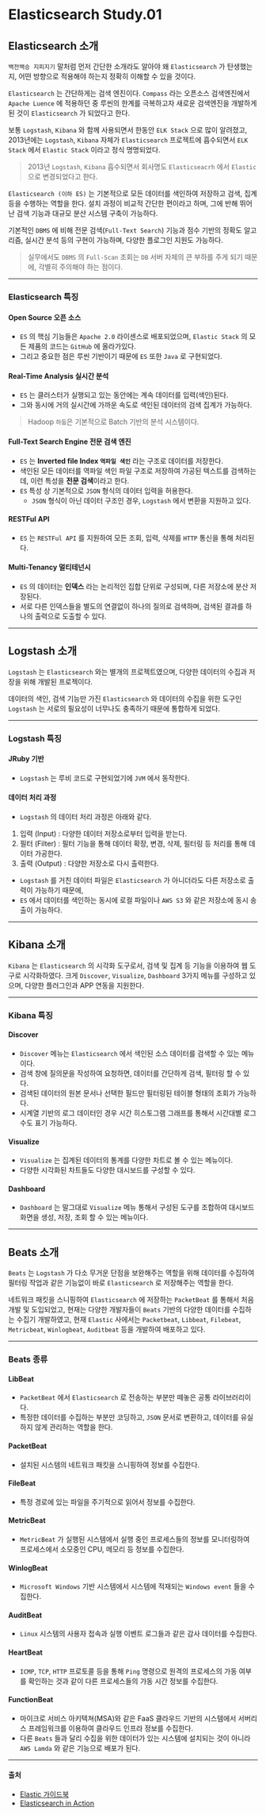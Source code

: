 # Elasticsearch Study.01

## Elasticsearch 소개

`백전백승 지피지기` 말처럼 먼저 간단한 소개라도 알아야 왜 `Elasticsearch` 가 탄생했는지, 
어떤 방향으로 적용해야 하는지 정확히 이해할 수 있을 것이다.

`Elasticsearch` 는 간단하게는 검색 엔진이다. `Compass` 라는 오픈소스 검색엔진에서 `Apache Luence` 에 
적용하던 중 루씬의 한계를 극복하고자 새로운 검색엔진을 개발하게 된 것이 `Elasticsearch` 가 되었다고 한다. 

보통 `Logstash`, `Kibana` 와 함께 사용되면서 한동안 `ELK Stack` 으로 많이 알려졌고, 
2013년에는 `Logstash`, `Kibana` 자체가 `Elasticsearch` 프로젝트에 흡수되면서 
`ELK Stack` 에서 `Elastic Stack` 이라고 정식 명명되었다.

> 2013년 `Logstash`, `Kibana` 흡수되면서 회사명도 `Elasticseacrh` 에서 `Elastic` 으로 변경되었다고 한다.

`Elasticsearch (이하 ES)` 는 기본적으로 모든 데이터를 색인하여 저장하고 검색, 집계 등을 수행하는 역할을 한다.
설치 과정이 비교적 간단한 편이라고 하며, 그에 반해 뛰어난 검색 기능과 대규모 분산 시스템 구축이 가능하다.

기본적인 `DBMS` 에 비해 전문 검색(`Full-Text Search`) 기능과 점수 기반의 정확도 알고리즘, 실시간 분석 등의 구현이 가능하며,
다양한 플로그인 지원도 가능하다.

> 실무에서도 `DBMS` 의 `Full-Scan` 조회는 `DB` 서버 자체의 큰 부하를 주게 되기 때문에, 각별히 주의해야 하는 점이다.

---

### Elasticsearch 특징

#### Open Source 오픈 소스

- `ES` 의 핵심 기능들은 `Apache 2.0` 라이센스로 배포되었으며, `Elastic Stack` 의 모든 제품의 코드는 `GitHub` 에 
올라가있다. 
- 그리고 중요한 점은 루씬 기반이기 때문에 `ES` 또한 `Java` 로 구현되었다.

#### Real-Time Analysis 실시간 분석

- `ES` 는 클러스터가 실행되고 있는 동안에는 계속 데이터를 입력(색인)된다.
- 그와 동시에 거의 실시간에 가까운 속도로 색인된 데이터의 검색 집계가 가능하다.

> Hadoop `하둡`은 기본적으로 Batch 기반의 분석 시스템이다.

#### Full-Text Search Engine 전문 검색 엔진

- `ES` 는 **Inverted file Index `역파일 색인`** 라는 구조로 데이터를 저장한다.
- 색인된 모든 데이터를 역파일 색인 파일 구조로 저장하여 가공된 텍스트를 검색하는데, 이런 특성을 **전문 검색**이라고 한다.
- `ES` 특성 상 기본적으로 `JSON` 형식의 데이터 입력을 허용한다.
  - `JSON` 형식이 아닌 데이터 구조인 경우, `Logstash` 에서 변환을 지원하고 있다.

#### RESTFul API

- `ES` 는 `RESTFul API` 를 지원하여 모든 조회, 입력, 삭제를 `HTTP` 통신을 통해 처리된다.

#### Multi-Tenancy 멀티테넌시

- `ES` 의 데이터는 **인덱스** 라는 논리적인 집합 단위로 구성되며, 다른 저장소에 분산 저장된다.
- 서로 다른 인덱스들을 별도의 연결없이 하나의 질의로 검색하며, 검색된 결과를 하나의 출력으로 도출할 수 있다.

---

## Logstash 소개

`Logstash` 는 `Elasticsearch` 와는 별개의 프로젝트였으며, 다양한 데이터의 수집과 저장을 위해 개발된 프로젝이다.

데이터의 색인, 검색 기능만 가진 `Elasticsearch` 와 데이터의 수집을 위한 도구인 `Logstash` 는 서로의 필요성이 너무나도 충족하기 때문에
통합하게 되었다.

--- 

### Logstash 특징

#### JRuby 기반

- `Logstash` 는 루비 코드로 구현되었기에 `JVM` 에서 동작한다.

#### 데이터 처리 과정

- `Logstash` 의 데이터 처리 과정은 아래와 같다.

1. 입력 (Input) : 다양한 데이터 저장소로부터 입력을 받는다.
2. 필터 (Filter) : 필터 기능을 통해 데이터 확장, 변경, 삭제, 필터링 등 처리를 통해 데이터 가공한다.
3. 출력 (Output) : 다양한 저장소로 다시 출력한다.

- `Logstash` 를 거친 데이터 파일은 `Elasticsearch` 가 아니더라도 다른 저장소로 출력이 가능하기 때문에, 
- `ES` 에서 데이터를 색인하는 동시에 로컬 파일이나 `AWS S3` 와 같은 저장소에 동시 송출이 가능하다.

---

## Kibana 소개

`Kibana` 는 `Elasticsearch` 의 시각화 도구로서, 검색 및 집계 등 기능을 이용하여 웹 도구로 시각화하였다.
크게 `Discover`, `Visualize`, `Dashboard` 3가지 메뉴를 구성하고 있으며, 다양한 플러그인과 APP 연동을 지원한다.

---

### Kibana 특징

#### Discover

- `Discover` 메뉴는 `Elasticsearch` 에서 색인된 소스 데이터를 검색할 수 있는 메뉴이다.
- 검색 창에 질의문을 작성하여 요청하면, 데이터를 간단하게 검색, 필터링 할 수 있다.
- 검색된 데이터의 원본 문서나 선택한 필드만 필터링된 테이블 형태의 조회가 가능하다.
- 시계열 기반의 로그 데이터인 경우 시간 히스토그램 그래프를 통해서 시간대별 로그 수도 표기 가능하다.

#### Visualize

- `Visualize` 는 집계된 데이터의 통계를 다양한 차트로 볼 수 있는 메뉴이다.
- 다양한 시각화된 차트들도 다양한 대시보드를 구성할 수 있다.

#### Dashboard

- `Dashboard` 는 말그대로 `Visualize` 메뉴 통해서 구성된 도구를 조합하여 대시보드 화면을 생성, 저장, 조회 할 수 있는 메뉴이다.

---

## Beats 소개

`Beats` 는 `Logstash` 가 다소 무거운 단점을 보완해주는 역할을 위해 데이터를 수집하여 필터링 작업과 같은 기능없이 
바로 `Elasticsearch` 로 저장해주는 역할을 한다.

네트워크 패킷을 스니핑하여 `Elasticsearch` 에 저장하는 `PacketBeat` 를 통해서 처음 개발 및 도입되었고,
현재는 다양한 개발자들이 `Beats` 기반의 다양한 데이터를 수집하는 수집기 개발하였고, 현재 `Elastic` 사에서는
`Packetbeat`, `Libbeat`, `Filebeat`, `Metricbeat`, `Winlogbeat`, `Auditbeat` 등을 개발하여 배포하고 있다.

--- 

### Beats 종류

#### LibBeat

- `PacketBeat` 에서 `Elasticsearch` 로 전송하는 부분만 떼놓은 공통 라이브러리이다.
- 특정한 데이터를 수집하는 부분만 코딩하고, `JSON` 문서로 변환하고, 데이터를 유실하지 않게 관리하는 역할을 한다. 

#### PacketBeat

- 설치된 시스템의 네트워크 패킷을 스니핑하여 정보를 수집한다.

#### FileBeat

- 특정 경로에 있는 파일을 주기적으로 읽어서 정보를 수집한다.

#### MetricBeat

- `MetricBeat` 가 실행된 시스템에서 실행 중인 프로세스들의 정보를 모니터링하여 프로세스에서 소모중인 CPU, 메모리 등 정보를 수집한다.

#### WinlogBeat

- `Microsoft Windows` 기반 시스템에서 시스템에 적재되는 `Windows event` 들을 수집한다.

#### AuditBeat

- `Linux` 시스템의 사용자 접속과 실행 이벤트 로그들과 같은 감사 데이터를 수집한다.

#### HeartBeat

- `ICMP`, `TCP`, `HTTP` 프로토콜 등을 통해 `Ping` 명령으로 원격의 프로세스의 가동 여부를 확인하는 것과 같이 다른 프로세스들의 가동 시간 정보를 수집한다.

#### FunctionBeat

- 마이크로 서비스 아키텍쳐(MSA)와 같은 FaaS 클라우드 기반의 시스템에서 서버리스 프레임워크를 이용하여 클라우드 인프라 정보를 수집한다.
- 다른 `Beats` 들과 달리 수집을 위한 데이터가 있는 시스템에 설치되는 것이 아니라 `AWS Lamda` 와 같은 기능으로 배포가 된다.

---

#### 출처
- [Elastic 가이드북](https://esbook.kimjmin.net/)
- [Elasticsearch in Action](https://www.manning.com/books/elasticsearch-in-action)
